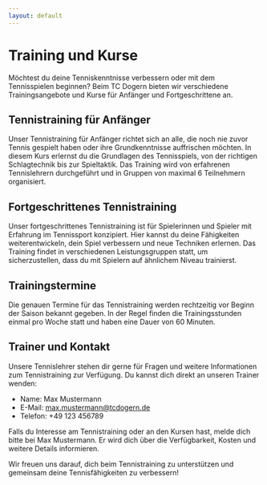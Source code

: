 ```yaml
---
layout: default
---
```


# Training und Kurse

Möchtest du deine Tenniskenntnisse verbessern oder mit dem Tennisspielen beginnen? Beim TC Dogern bieten wir verschiedene Trainingsangebote und Kurse für Anfänger und Fortgeschrittene an.

## Tennistraining für Anfänger

Unser Tennistraining für Anfänger richtet sich an alle, die noch nie zuvor Tennis gespielt haben oder ihre Grundkenntnisse auffrischen möchten. In diesem Kurs erlernst du die Grundlagen des Tennisspiels, von der richtigen Schlagtechnik bis zur Spieltaktik. Das Training wird von erfahrenen Tennislehrern durchgeführt und in Gruppen von maximal 6 Teilnehmern organisiert.

## Fortgeschrittenes Tennistraining

Unser fortgeschrittenes Tennistraining ist für Spielerinnen und Spieler mit Erfahrung im Tennissport konzipiert. Hier kannst du deine Fähigkeiten weiterentwickeln, dein Spiel verbessern und neue Techniken erlernen. Das Training findet in verschiedenen Leistungsgruppen statt, um sicherzustellen, dass du mit Spielern auf ähnlichem Niveau trainierst.

## Trainingstermine

Die genauen Termine für das Tennistraining werden rechtzeitig vor Beginn der Saison bekannt gegeben. In der Regel finden die Trainingsstunden einmal pro Woche statt und haben eine Dauer von 60 Minuten.

## Trainer und Kontakt

Unsere Tennislehrer stehen dir gerne für Fragen und weitere Informationen zum Tennistraining zur Verfügung. Du kannst dich direkt an unseren Trainer wenden:

- Name: Max Mustermann
- E-Mail: max.mustermann@tcdogern.de
- Telefon: +49 123 456789

Falls du Interesse am Tennistraining oder an den Kursen hast, melde dich bitte bei Max Mustermann. Er wird dich über die Verfügbarkeit, Kosten und weitere Details informieren.

Wir freuen uns darauf, dich beim Tennistraining zu unterstützen und gemeinsam deine Tennisfähigkeiten zu verbessern!
